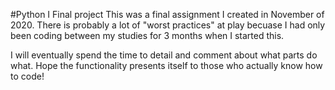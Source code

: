 #Python I Final project
This was a final assignment I created in November of 2020. There is probably a lot of "worst practices" at play becuase I had only been coding between my studies for 3 months when I started this.

I will eventually spend the time to detail and comment about what parts do what. Hope the functionality presents itself to those who actually know how to code!